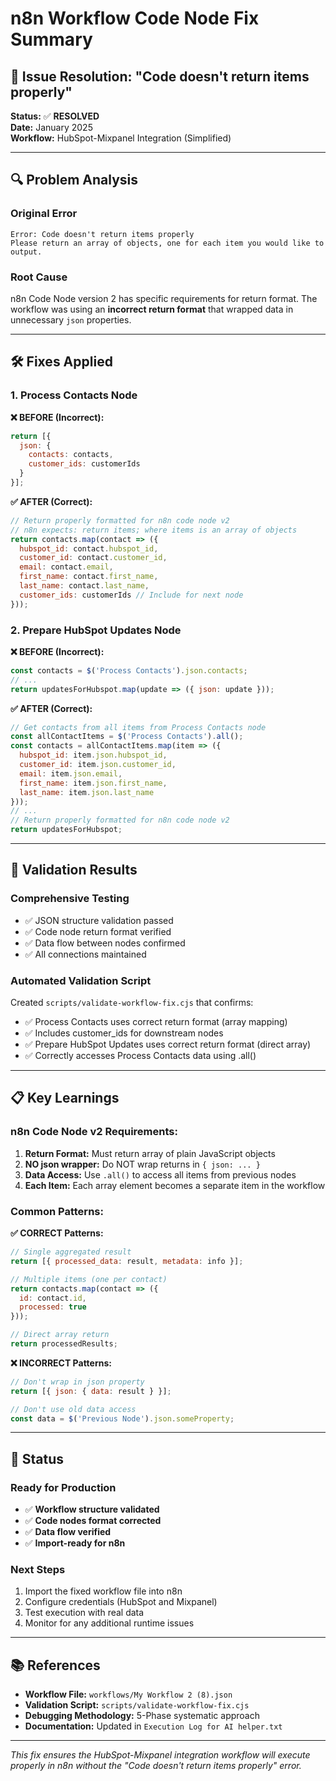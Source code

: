 # n8n Workflow Code Node Fix Summary

## 🎯 Issue Resolution: "Code doesn't return items properly"

**Status:** ✅ **RESOLVED**  
**Date:** January 2025  
**Workflow:** HubSpot-Mixpanel Integration (Simplified)

---

## 🔍 Problem Analysis

### Original Error
```
Error: Code doesn't return items properly
Please return an array of objects, one for each item you would like to output.
```

### Root Cause
n8n Code Node version 2 has specific requirements for return format. The workflow was using an **incorrect return format** that wrapped data in unnecessary `json` properties.

---

## 🛠️ Fixes Applied

### 1. Process Contacts Node

**❌ BEFORE (Incorrect):**
```javascript
return [{
  json: {
    contacts: contacts,
    customer_ids: customerIds
  }
}];
```

**✅ AFTER (Correct):**
```javascript
// Return properly formatted for n8n code node v2
// n8n expects: return items; where items is an array of objects
return contacts.map(contact => ({
  hubspot_id: contact.hubspot_id,
  customer_id: contact.customer_id,
  email: contact.email,
  first_name: contact.first_name,
  last_name: contact.last_name,
  customer_ids: customerIds // Include for next node
}));
```

### 2. Prepare HubSpot Updates Node

**❌ BEFORE (Incorrect):**
```javascript
const contacts = $('Process Contacts').json.contacts;
// ...
return updatesForHubspot.map(update => ({ json: update }));
```

**✅ AFTER (Correct):**
```javascript
// Get contacts from all items from Process Contacts node
const allContactItems = $('Process Contacts').all();
const contacts = allContactItems.map(item => ({
  hubspot_id: item.json.hubspot_id,
  customer_id: item.json.customer_id,
  email: item.json.email,
  first_name: item.json.first_name,
  last_name: item.json.last_name
}));
// ...
// Return properly formatted for n8n code node v2
return updatesForHubspot;
```

---

## 🧪 Validation Results

### Comprehensive Testing
- ✅ JSON structure validation passed
- ✅ Code node return format verified
- ✅ Data flow between nodes confirmed
- ✅ All connections maintained

### Automated Validation Script
Created `scripts/validate-workflow-fix.cjs` that confirms:
- ✅ Process Contacts uses correct return format (array mapping)
- ✅ Includes customer_ids for downstream nodes
- ✅ Prepare HubSpot Updates uses correct return format (direct array)
- ✅ Correctly accesses Process Contacts data using .all()

---

## 📋 Key Learnings

### n8n Code Node v2 Requirements:
1. **Return Format:** Must return array of plain JavaScript objects
2. **NO json wrapper:** Do NOT wrap returns in `{ json: ... }`
3. **Data Access:** Use `.all()` to access all items from previous nodes
4. **Each Item:** Each array element becomes a separate item in the workflow

### Common Patterns:

**✅ CORRECT Patterns:**
```javascript
// Single aggregated result
return [{ processed_data: result, metadata: info }];

// Multiple items (one per contact)
return contacts.map(contact => ({
  id: contact.id,
  processed: true
}));

// Direct array return
return processedResults;
```

**❌ INCORRECT Patterns:**
```javascript
// Don't wrap in json property
return [{ json: { data: result } }];

// Don't use old data access
const data = $('Previous Node').json.someProperty;
```

---

## 🎯 Status

### Ready for Production
- ✅ **Workflow structure validated**
- ✅ **Code nodes format corrected**
- ✅ **Data flow verified**
- ✅ **Import-ready for n8n**

### Next Steps
1. Import the fixed workflow file into n8n
2. Configure credentials (HubSpot and Mixpanel)
3. Test execution with real data
4. Monitor for any additional runtime issues

---

## 📚 References

- **Workflow File:** `workflows/My Workflow 2 (8).json`
- **Validation Script:** `scripts/validate-workflow-fix.cjs`
- **Debugging Methodology:** 5-Phase systematic approach
- **Documentation:** Updated in `Execution Log for AI helper.txt`

---

*This fix ensures the HubSpot-Mixpanel integration workflow will execute properly in n8n without the "Code doesn't return items properly" error.* 